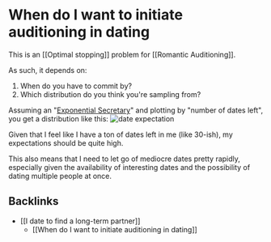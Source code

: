 # When do I want to initiate auditioning in dating
This is an [[Optimal stopping]] problem for [[Romantic Auditioning]].

As such, it depends on:
1. When do you have to commit by?
2. Which distribution do you think you're sampling from?

Assuming an "[Exponential Secretary](https://putanumonit.com/2019/03/03/exponential-secretary/)" and plotting by "number of dates left", you get a distribution like this: 
![date expectation](https://putanumonit.files.wordpress.com/2019/03/date-expectation.png?w=900)

Given that I feel like I have a ton of dates left in me (like 30-ish), my expectations should be quite high. 

This also means that I need to let go of mediocre dates pretty rapidly, especially given the availability of interesting dates and the possibility of dating multiple people at once.


## Backlinks
* [[I date to find a long-term partner]]
	* [[When do I want to initiate auditioning in dating]]

<!-- #p0 -->

<!-- {BearID:A5829102-D73E-4E90-837B-BAA21658624A-7400-0000251A47F09A0C} -->
